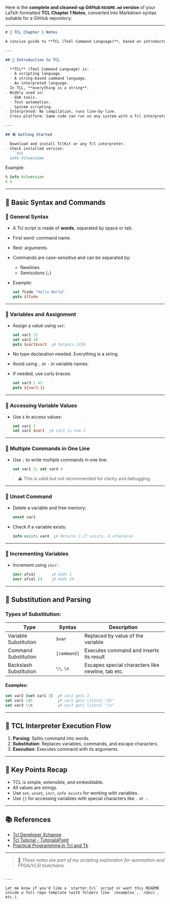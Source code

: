 Here is the **complete and cleaned-up GitHub `README.md` version** of your LaTeX-formatted **TCL Chapter 1 Notes**, converted into Markdown syntax suitable for a GitHub repository:

---

````markdown
# 📘 TCL Chapter 1 Notes

A concise guide to **TCL (Tool Command Language)**, based on introductory concepts and commands. This guide helps beginners understand how TCL scripts work, how to declare and manipulate variables, and how substitution works in the interpreter.

---

## 🔰 Introduction to TCL

- **TCL** (Tool Command Language) is:
  - A scripting language.
  - A string-based command language.
  - An interpreted language.
- In TCL, **everything is a string**.
- Widely used in:
  - EDA tools.
  - Test automation.
  - System scripting.
- Interpreted: No compilation, runs line-by-line.
- Cross-platform: Same code can run on any system with a Tcl interpreter.

---

## 🛠️ Getting Started

- Download and install TclKit or any Tcl interpreter.
- Check installed version:
  ```tcl
  info tclversion
````

Example:

```tcl
% info tclversion
8.6
```

---

## 🔡 Basic Syntax and Commands

### 🔹 General Syntax

* A Tcl script is made of **words**, separated by space or tab.
* First word: command name.
* Rest: arguments.
* Commands are case-sensitive and can be separated by:

  * Newlines
  * Semicolons (`;`)
* Example:

  ```tcl
  set fCode "Hello World"
  puts $fCode
  ```

---

### 🔸 Variables and Assignment

* Assign a value using `set`:

  ```tcl
  set var1 12
  set var2 34
  puts $var1$var2  ;# Outputs 1234
  ```
* No type declaration needed. Everything is a string.
* Avoid using `.` or `-` in variable names.
* If needed, use curly braces:

  ```tcl
  set var3.1 45
  puts ${var3.1}
  ```

---

### 🔸 Accessing Variable Values

* Use `$` to access values:

  ```tcl
  set var1 3
  set var2 $var1  ;# var2 is now 3
  ```

---

### 🔸 Multiple Commands in One Line

* Use `;` to write multiple commands in one line:

  ```tcl
  set var1 3; set var4 4
  ```

> ⚠️ This is valid but not recommended for clarity and debugging.

---

### 🔸 Unset Command

* Delete a variable and free memory:

  ```tcl
  unset var1
  ```
* Check if a variable exists:

  ```tcl
  info exists var4  ;# Returns 1 if exists, 0 otherwise
  ```

---

### 🔸 Incrementing Variables

* Increment using `incr`:

  ```tcl
  incr afzal       ;# Adds 1
  incr afzal 24    ;# Adds 24
  ```

---

## 🔄 Substitution and Parsing

### Types of Substitution:

| Type                   | Syntax      | Description                                       |
| ---------------------- | ----------- | ------------------------------------------------- |
| Variable Substitution  | `$var`      | Replaced by value of the variable                 |
| Command Substitution   | `[command]` | Executes command and inserts its result           |
| Backslash Substitution | `\\`, `\n`  | Escapes special characters like newline, tab etc. |

#### Examples:

```tcl
set var2 [set var1 3]  ;# var2 gets 3
set var1 \$5           ;# var1 gets literal "$5"
set var3 \\n           ;# var3 gets literal "\n"
```

---

## 🧠 TCL Interpreter Execution Flow

1. **Parsing**: Splits command into words.
2. **Substitution**: Replaces variables, commands, and escape characters.
3. **Execution**: Executes command with its arguments.

---

## 📝 Key Points Recap

* TCL is simple, extensible, and embeddable.
* All values are strings.
* Use `set`, `unset`, `incr`, `info exists` for working with variables.
* Use `{}` for accessing variables with special characters like `.` or `-`.

---

## 📚 References

* [Tcl Developer Xchange](https://www.tcl-lang.org/)
* [Tcl Tutorial - TutorialsPoint](https://www.tutorialspoint.com/tcl/)
* [Practical Programming in Tcl and Tk](http://www.beedub.com/book/)

---

> 🧪 *These notes are part of my scripting exploration for automation and FPGA/VLSI toolchains.*

```

---

Let me know if you'd like a `starter.tcl` script or want this README inside a full repo template (with folders like `/examples`, `/docs`, etc.).
```
